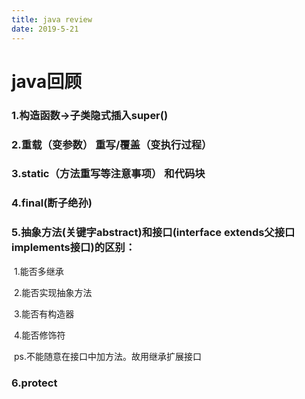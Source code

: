 ```yaml
---
title: java review
date: 2019-5-21
---
```


# java回顾

### 1.构造函数->子类隐式插入super()

### 2.重载（变参数）    重写/覆盖（变执行过程）

### 3.static（方法重写等注意事项）	和代码块

### 4.final(断子绝孙)

### 5.抽象方法(关键字abstract)和接口(interface  extends父接口  implements接口)的区别：

​		1.能否多继承

​		2.能否实现抽象方法

​		3.能否有构造器

​		4.能否修饰符

​		ps.不能随意在接口中加方法。故用继承扩展接口

### 6.protect

